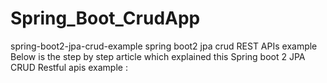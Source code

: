 # Spring_Boot_CrudApp
spring-boot2-jpa-crud-example
spring boot2 jpa crud REST APIs example
Below is the step by step article which explained this Spring boot 2 JPA CRUD Restful apis example :
